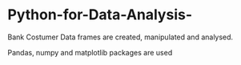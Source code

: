 # Python-for-Data-Analysis-

Bank Costumer Data frames are created, manipulated and analysed.

Pandas, numpy and matplotlib packages are used
